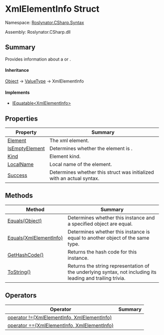 # XmlElementInfo Struct

Namespace: [Roslynator.CSharp.Syntax](../README.md)

Assembly: Roslynator\.CSharp\.dll

## Summary

Provides information about a  or \.

#### Inheritance

[Object](https://docs.microsoft.com/en-us/dotnet/api/system.object) &#x2192; [ValueType](https://docs.microsoft.com/en-us/dotnet/api/system.valuetype) &#x2192; XmlElementInfo

#### Implements

* [IEquatable\<XmlElementInfo>](https://docs.microsoft.com/en-us/dotnet/api/system.iequatable-1)

## Properties

| Property| Summary|
| --- | --- |
| [Element](Element/README.md) | The xml element\. |
| [IsEmptyElement](IsEmptyElement/README.md) | Determines whether the element is \. |
| [Kind](Kind/README.md) | Element kind\. |
| [LocalName](LocalName/README.md) | Local name of the element\. |
| [Success](Success/README.md) | Determines whether this struct was initialized with an actual syntax\. |

## Methods

| Method| Summary|
| --- | --- |
| [Equals(Object)](Equals/README.md) | Determines whether this instance and a specified object are equal\. |
| [Equals(XmlElementInfo)](Equals/README.md) | Determines whether this instance is equal to another object of the same type\. |
| [GetHashCode()](GetHashCode/README.md) | Returns the hash code for this instance\. |
| [ToString()](ToString/README.md) | Returns the string representation of the underlying syntax, not including its leading and trailing trivia\. |

## Operators

| Operator| Summary|
| --- | --- |
| [operator !=(XmlElementInfo, XmlElementInfo)](op_Inequality/README.md) | |
| [operator ==(XmlElementInfo, XmlElementInfo)](op_Equality/README.md) | |

